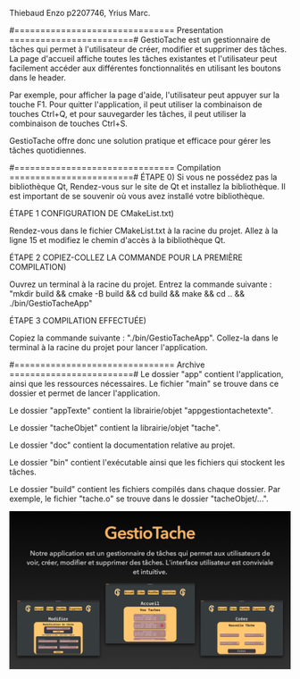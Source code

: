 Thiebaud Enzo p2207746, Yrius Marc. 

#=============================== Presentation ========================#
GestioTache est un gestionnaire de tâches qui permet à l'utilisateur de créer, modifier et supprimer des tâches. La page d'accueil affiche toutes les tâches existantes et l'utilisateur peut facilement accéder aux différentes fonctionnalités en utilisant les boutons dans le header.

Par exemple, pour afficher la page d'aide, l'utilisateur peut appuyer sur la touche F1. Pour quitter l'application, il peut utiliser la combinaison de touches Ctrl+Q, et pour sauvegarder les tâches, il peut utiliser la combinaison de touches Ctrl+S.

GestioTache offre donc une solution pratique et efficace pour gérer les tâches quotidiennes.


#=============================== Compilation ========================#
ÉTAPE 0)
Si vous ne possédez pas la bibliothèque Qt,
Rendez-vous sur le site de Qt et installez la bibliothèque.
Il est important de se souvenir où vous avez installé votre bibliothèque.

ÉTAPE 1 CONFIGURATION DE CMakeList.txt)

Rendez-vous dans le fichier CMakeList.txt à la racine du projet.
Allez à la ligne 15 et modifiez le chemin d'accès à la bibliothèque Qt.

ÉTAPE 2 COPIEZ-COLLEZ LA COMMANDE POUR LA PREMIÈRE COMPILATION)

Ouvrez un terminal à la racine du projet.
Entrez la commande suivante : "mkdir build && cmake -B build && cd build && make && cd .. && ./bin/GestioTacheApp"

ÉTAPE 3 COMPILATION EFFECTUÉE)

Copiez la commande suivante : "./bin/GestioTacheApp".
Collez-la dans le terminal à la racine du projet pour lancer l'application.

#=============================== Archive ========================#
Le dossier "app" contient l'application, ainsi que les ressources nécessaires. Le fichier "main" se trouve dans ce dossier et permet de lancer l'application.

Le dossier "appTexte" contient la librairie/objet "appgestiontachetexte".

Le dossier "tacheObjet" contient la librairie/objet "tache".

Le dossier "doc" contient la documentation relative au projet.

Le dossier "bin" contient l'exécutable ainsi que les fichiers qui stockent les tâches.

Le dossier "build" contient les fichiers compilés dans chaque dossier. Par exemple, le fichier "tache.o" se trouve dans le dossier "tacheObjet/...".

![Texte alternatif](doc/Autre/image.png "Image")

